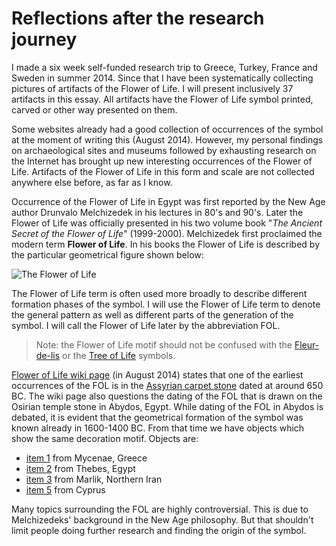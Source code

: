 # Reflections after the research journey

I made a six week self-funded research trip to Greece, Turkey, France and Sweden in summer 2014. Since that I have been systematically collecting pictures of artifacts of the Flower of Life. I will present inclusively 37 artifacts in this essay. All artifacts have the Flower of Life symbol printed, carved or other way presented on them.

Some websites already had a good collection of occurrences of the symbol at the moment of writing this (August 2014). However, my personal findings on archaeological sites and museums followed by exhausting research on the Internet has brought up new interesting occurrences of the Flower of Life. Artifacts of the Flower of Life in this form and scale are not collected anywhere else before, as far as I know.

Occurrence of the Flower of Life in Egypt was first reported by the New Age author Drunvalo Melchizedek in his lectures in 80's and 90's. Later the Flower of Life was officially presented in his two volume book "*The Ancient Secret of the Flower of Life*" (1999-2000). Melchizedek first proclaimed the modern term **Flower of Life**. In his books the Flower of Life is described by the particular geometrical figure shown below:

![The Flower of Life](https://upload.wikimedia.org/wikipedia/commons/6/69/Flower-of-Life-small.png)

The Flower of Life term is often used more broadly to describe different formation phases of the symbol. I will use the Flower of Life term to denote the general pattern as well as different parts of the generation of the symbol. I will call the Flower of Life later by the abbreviation FOL.

> Note: the Flower of Life motif should not be confused with the [Fleur-de-lis](https://en.wikipedia.org/wiki/Fleur-de-lis) or the [Tree of Life](https://en.wikipedia.org/wiki/Tree_of_life) symbols.


[Flower of Life wiki page](http://web.archive.org/web/20150413033856/http://en.wikipedia.org/wiki/Flower_of_Life) (in August 2014) states that one of the earliest occurrences of the FOL is in the [Assyrian carpet stone](https://commons.wikimedia.org/wiki/File:Floor_decoration_from_the_palace_of_King_Ashurbanipal.jpg) dated at around 650 BC. The wiki page also questions the dating of the FOL that is drawn on the Osirian temple stone in Abydos, Egypt. While dating of the FOL in Abydos is debated, it is evident that the geometrical formation of the symbol was known already in 1600-1400 BC. From that time we have objects which show the same decoration motif. Objects are:

* [item 1](https://www.gitbook.com/book/markomanninen/artifacts-of-the-flower-of-life/) from Mycenae, Greece
* [item 2](https://www.gitbook.com/book/markomanninen/artifacts-of-the-flower-of-life/) from Thebes, Egypt
* [item 3](https://www.gitbook.com/book/markomanninen/artifacts-of-the-flower-of-life/) from Marlik, Northern Iran
* [item 5](https://www.gitbook.com/book/markomanninen/artifacts-of-the-flower-of-life/) from Cyprus


Many topics surrounding the FOL are highly controversial. This is due to Melchizedeks' background in the New Age philosophy. But that shouldn't limit people doing further research and finding the origin of the symbol.